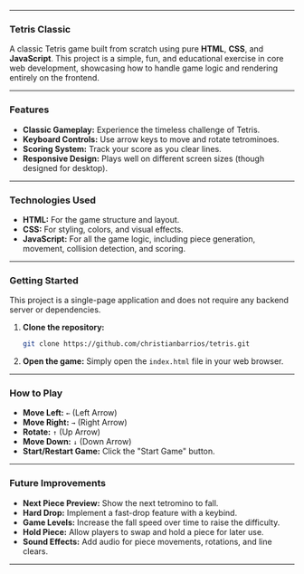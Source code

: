 
-----

### **Tetris Classic**



A classic Tetris game built from scratch using pure **HTML**, **CSS**, and **JavaScript**. This project is a simple, fun, and educational exercise in core web development, showcasing how to handle game logic and rendering entirely on the frontend.

-----

### **Features**

  * **Classic Gameplay:** Experience the timeless challenge of Tetris.
  * **Keyboard Controls:** Use arrow keys to move and rotate tetrominoes.
  * **Scoring System:** Track your score as you clear lines.
  * **Responsive Design:** Plays well on different screen sizes (though designed for desktop).

-----

### **Technologies Used**

  * **HTML:** For the game structure and layout.
  * **CSS:** For styling, colors, and visual effects.
  * **JavaScript:** For all the game logic, including piece generation, movement, collision detection, and scoring.

-----

### **Getting Started**

This project is a single-page application and does not require any backend server or dependencies.

1.  **Clone the repository:**
    ```bash
    git clone https://github.com/christianbarrios/tetris.git
    ```
2.  **Open the game:**
    Simply open the `index.html` file in your web browser.

-----

### **How to Play**

  * **Move Left:** `←` (Left Arrow)
  * **Move Right:** `→` (Right Arrow)
  * **Rotate:** `↑` (Up Arrow)
  * **Move Down:** `↓` (Down Arrow)
  * **Start/Restart Game:** Click the "Start Game" button.

-----

### **Future Improvements**

  * **Next Piece Preview:** Show the next tetromino to fall.
  * **Hard Drop:** Implement a fast-drop feature with a keybind.
  * **Game Levels:** Increase the fall speed over time to raise the difficulty.
  * **Hold Piece:** Allow players to swap and hold a piece for later use.
  * **Sound Effects:** Add audio for piece movements, rotations, and line clears.

-----

